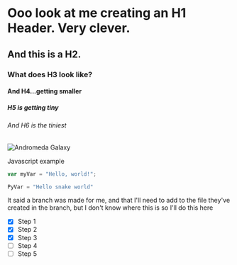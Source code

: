 # Ooo look at me creating an H1 Header. Very clever.
## And this is a H2.
### What does H3 look like?
#### And H4...getting smaller
##### H5 is getting tiny
###### And H6 is the tiniest

![Andromeda Galaxy](https://astrodoc.ca/wp-content/uploads/2016/12/M31-7hr-HaRGB-Dec-2016.jpg)

Javascript example
``` javascript
var myVar = "Hello, world!";
```

``` python
PyVar = "Hello snake world"
```
It said a branch was made for me, and that I'll need to add to the file they've created in the branch, but I don't know where this is so I'll do this here

- [x] Step 1
- [x] Step 2
- [x] Step 3
- [ ] Step 4
- [ ] Step 5
